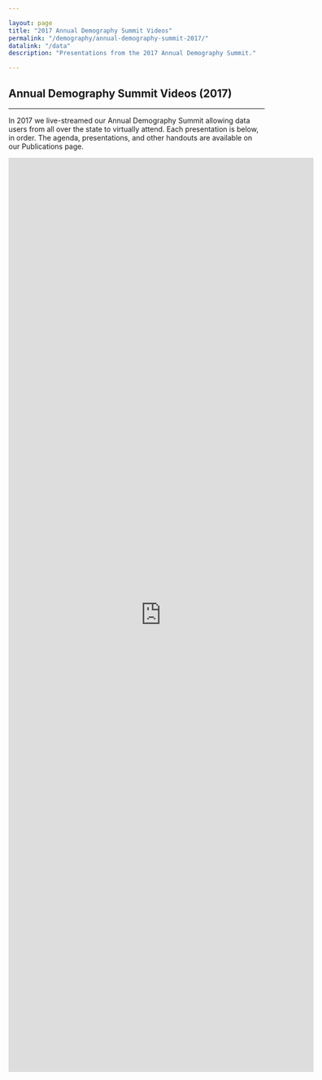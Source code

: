 ```yaml
---

layout: page
title: "2017 Annual Demography Summit Videos"
permalink: "/demography/annual-demography-summit-2017/"
datalink: "/data"
description: "Presentations from the 2017 Annual Demography Summit."

---
```


## Annual Demography Summit Videos (2017)

- - -
In 2017 we live-streamed our Annual Demography Summit allowing data users from all over the state to virtually attend. Each presentation is below, in order. The agenda, presentations, and other handouts are available on our Publications page.  


<iframe width='600' height='1800' frameborder='0' scrolling='no' src='https://dola.ompnetwork.org/embed/sessions/19934?embedInPoint=1&embedOutPoint=30760&shareMethod=embed'></iframe>
